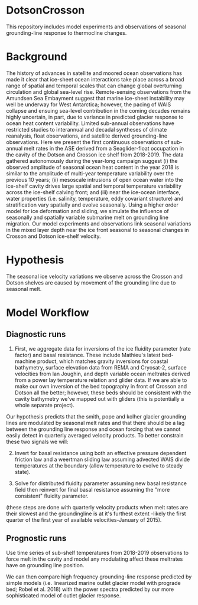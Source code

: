 # DotsonCrosson
This repository includes model experiments and observations of seasonal grounding-line response to thermocline changes.

# Background
The history of advances in satellite and moored ocean observations has made it clear that ice-sheet ocean interactions take place across a broad range of spatial and temporal scales that can change global overturning circulation and global sea-level rise. Remote-sensing observations from the Amundsen Sea Embayment suggest that marine ice-sheet instability may well be underway for West Antarctica; however, the pacing of WAIS collapse and ensuing sea-level contribution in the coming decades remains highly uncertain, in part, due to variance in predicted glacier response to ocean heat content variability. Limited sub-annual observations have restricted studies to interannual and decadal syntheses of climate reanalysis, float observations, and satellite derived grounding-line observations. Here we present the first continuous observations of sub-annual melt rates in the ASE derived from a Seaglider-float occupation in the cavity of the Dotson and Crosson ice shelf from 2018-2019. The data gathered autonomously during the year-long campaign suggest (i) the observed amplitude of seasonal ocean heat content in the year 2018 is similar to the amplitude of multi-year temperature variability over the previous 10 years; (ii) mesoscale intrusions of open ocean water into the ice-shelf cavity drives large spatial and temporal temperature variability across the ice-shelf calving front; and (iii) near the ice-ocean interface, water properties (i.e. salinity, temperature, eddy covariant structure) and stratification vary spatially and evolve seasonally. Using a higher order model for ice deformation and sliding, we simulate the influence of seasonally and spatially variable submarine melt on grounding line migration. Our model experiments and observations link seasonal variations in the mixed layer depth near the ice front seasonal to seasonal changes in Crosson and Dotson ice-shelf velocity.


# Hypothesis
The seasonal ice velocity variations we observe across the Crosson and Dotson shelves are caused by movement of the grounding line due to seasonal melt.

# Model Workflow


## Diagnostic runs
1) First, we aggregate data for inversions of the ice fluidity parameter (rate factor) and basal resistance. These include Mathieu's latest bed-machine product, which matches gravity inversions for coastal bathymetry, surface elevation data from REMA and Cryosat-2, surface velocities from Ian Joughin, and depth variable ocean meltrates derived from a power lay temperature relation and glider data. If we are able to make our own inversion of the bed topography in front of Crosson and Dotson all the better; however, these beds should be consistent with the cavity bathymetry we've mapped out with gliders (this is potentially a whole separate project).

Our hypothesis predicts that the smith, pope and kolher glacier grounding lines are modulated by seasonal melt rates and that there should be a lag between the grounding line response and ocean forcing that we cannot easily detect in quarterly averaged velocity products. To better constrain these two signals we will:

2) Invert for basal resistance using both an effective pressure dependent friction law and a weertman sliding law assuming advected WAIS divide temperatures at the boundary (allow temperature to evolve to steady state).

3) Solve for distributed fluidity parameter assuming new basal resistance field then reinvert for final basal resistance assuming the "more consistent" fluidity parameter.

(these steps are done with quarterly velocity products when melt rates are their slowest and the groundingline is at it's furthest extent -likely the first quarter of the first year of available velocities-January of 2015).

## Prognostic runs

Use time series of sub-shelf temperatures from 2018-2019 observations to force melt in the cavity and model any modulating affect these meltrates have on grounding line position.

We can then compare high frequency grounding-line response predicted by simple models (i.e. linearized marine outlet glacier model with prograde bed; Robel et al. 2018) with the power spectra predicted by our more sophisticated model of outlet glacier response.

















